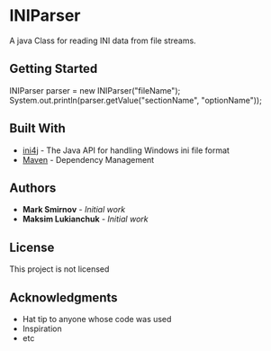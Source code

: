 # INIParser

A java Class for reading INI data from file streams.


## Getting Started

INIParser parser = new INIParser("fileName");
System.out.println(parser.getValue("sectionName", "optionName"));

## Built With

* [ini4j](http://ini4j.sourceforge.net/) - The Java API for handling Windows ini file format
* [Maven](https://maven.apache.org/) - Dependency Management

## Authors

* **Mark Smirnov** - *Initial work*
* **Maksim Lukianchuk** - *Initial work*

## License

This project is not licensed

## Acknowledgments

* Hat tip to anyone whose code was used
* Inspiration
* etc

